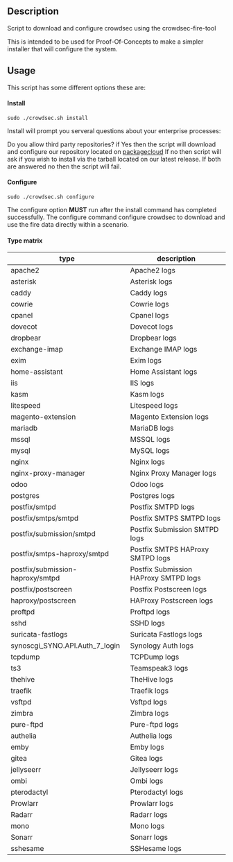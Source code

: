## Description
Script to download and configure crowdsec using the crowdsec-fire-tool

This is intended to be used for Proof-Of-Concepts to make a simpler installer that will configure the system.

## Usage

This script has some different options these are:

#### Install
```
sudo ./crowdsec.sh install
```

Install will prompt you serveral questions about your enterprise processes:

Do you allow third party repositories? if Yes then the script will download and configure our repository located on [packagecloud](https://packagecloud.io/crowdsec/crowdsec)
If no then script will ask if you wish to install via the tarball located on our latest release.
If both are answered no then the script will fail.

#### Configure

```
sudo ./crowdsec.sh configure
```

The configure option **MUST** run after the install command has completed successfully. The configure command configure crowdsec to download and use the fire data directly within a scenario. 

#### Type matrix

type | description
-----|------------
apache2 | Apache2 logs
asterisk | Asterisk logs
caddy | Caddy logs
cowrie | Cowrie logs
cpanel | Cpanel logs
dovecot |  Dovecot logs
dropbear | Dropbear logs
exchange-imap | Exchange IMAP logs
exim | Exim logs
home-assistant | Home Assistant logs
iis | IIS logs
kasm | Kasm logs
litespeed | Litespeed logs
magento-extension | Magento Extension logs
mariadb | MariaDB logs
mssql | MSSQL logs
mysql | MySQL logs
nginx | Nginx logs
nginx-proxy-manager |  Nginx Proxy Manager logs
odoo | Odoo logs
postgres | Postgres logs
postfix/smtpd | Postfix SMTPD logs
postfix/smtps/smtpd | Postfix SMTPS SMTPD logs
postfix/submission/smtpd | Postfix Submission SMTPD logs
postfix/smtps-haproxy/smtpd | Postfix SMTPS HAProxy SMTPD logs
postfix/submission-haproxy/smtpd | Postfix Submission HAProxy SMTPD logs
postfix/postscreen | Postfix Postscreen logs
haproxy/postscreen | HAProxy Postscreen logs
proftpd | Proftpd logs
sshd | SSHD logs
suricata-fastlogs | Suricata Fastlogs logs
synoscgi_SYNO.API.Auth_7_login | Synology Auth logs
tcpdump | TCPDump logs
ts3 | Teamspeak3 logs
thehive | TheHive logs
traefik | Traefik logs
vsftpd | Vsftpd logs
zimbra | Zimbra logs
pure-ftpd | Pure-ftpd logs
authelia | Authelia logs
emby | Emby logs
gitea | Gitea logs
jellyseerr | Jellyseerr logs
ombi | Ombi logs
pterodactyl | Pterodactyl logs
Prowlarr | Prowlarr logs
Radarr | Radarr logs
mono | Mono logs
Sonarr | Sonarr logs
sshesame | SSHesame logs


